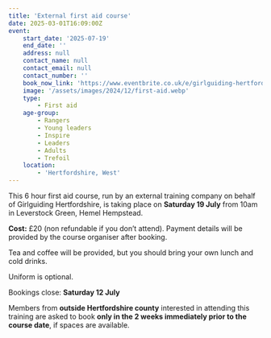```yaml
---
title: 'External first aid course'
date: 2025-03-01T16:09:00Z
event:
    start_date: '2025-07-19'
    end_date: ''
    address: null
    contact_name: null
    contact_email: null
    contact_number: ''
    book_now_link: 'https://www.eventbrite.co.uk/e/girlguiding-hertfordshire-external-first-aid-course-tickets-1258176221949'
    image: '/assets/images/2024/12/first-aid.webp'
    type:
        - First aid
    age-group:
        - Rangers
        - Young leaders
        - Inspire
        - Leaders
        - Adults
        - Trefoil
    location:
        - 'Hertfordshire, West'
---
```

This 6 hour first aid course, run by an external training company on behalf of Girlguiding Hertfordshire, is taking place on **Saturday 19 July** from 10am in Leverstock Green, Hemel Hempstead.

**Cost:** £20 (non refundable if you don’t attend). Payment details will be provided by the course organiser after booking.

Tea and coffee will be provided, but you should bring your own lunch and cold drinks.

Uniform is optional.

Bookings close: **Saturday 12 July**

Members from **outside Hertfordshire county** interested in attending this training are asked to book **only in the 2 weeks immediately prior to the course date**, if spaces are available.

